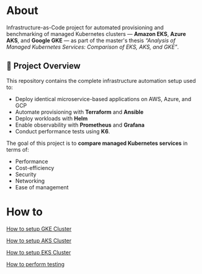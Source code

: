 # About
Infrastructure-as-Code project for automated provisioning and benchmarking of managed Kubernetes clusters — **Amazon EKS**, **Azure AKS**, and **Google GKE** — as part of the master's thesis *“Analysis of Managed Kubernetes Services: Comparison of EKS, AKS, and GKE”*.

## 🎯 Project Overview

This repository contains the complete infrastructure automation setup used to:
- Deploy identical microservice-based applications on AWS, Azure, and GCP
- Automate provisioning with **Terraform** and **Ansible**
- Deploy workloads with **Helm**
- Enable observability with **Prometheus** and **Grafana**
- Conduct performance tests using **K6**.

The goal of this project is to **compare managed Kubernetes services** in terms of:
- Performance
- Cost-efficiency
- Security
- Networking
- Ease of management

# How to
[How to setup GKE Cluster](./docs/Setup_GKE.md)

[How to setup AKS Cluster](./docs/Setup_GKE.md)

[How to setup EKS Cluster](./docs/Setup_GKE.md)

[How to perform testing]()